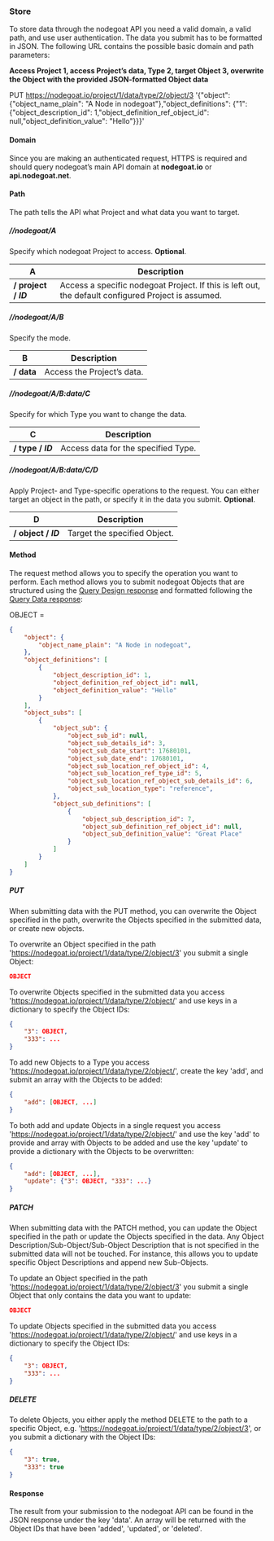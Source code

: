 ### Store

To store data through the nodegoat API you need a valid domain, a valid path, and use user authentication. The data you submit has to be formatted in JSON. The following URL contains the possible basic domain and path parameters:

**Access Project 1, access Project’s data, Type 2, target Object 3, overwrite the Object with the provided JSON-formatted Object data**

PUT https://nodegoat.io/project/1/data/type/2/object/3 '{"object": {"object_name_plain": "A Node in nodegoat"},"object_definitions": {"1": {"object_description_id": 1,"object_definition_ref_object_id": null,"object_definition_value": "Hello"}}}'

#### Domain

Since you are making an authenticated request, HTTPS is required and should query nodegoat’s main API domain at **nodegoat.io** or **api.nodegoat.net**.

#### Path

The path tells the API what Project and what data you want to target.

##### //nodegoat/A

Specify which nodegoat Project to access. __Optional__.

| A | Description |
| -- | -- |
| __/ project / *ID*__ | Access a specific nodegoat Project. If this is left out, the default configured Project is assumed. |

##### //nodegoat/A/B

Specify the mode.

| B | Description |
| -- | -- |
| __/ data__ | Access the Project’s data. |

##### //nodegoat/A/B:data/C

Specify for which Type you want to change the data.

| C | Description |
| -- | -- |
| __/ type / *ID*__ | Access data for the specified Type. |

##### //nodegoat/A/B:data/C/D

Apply Project- and Type-specific operations to the request. You can either target an object in the path, or specify it in the data you submit. __Optional__.

| D | Description |
| -- | -- |
| __/ object / *ID*__ | Target the specified Object. |

#### Method

The request method allows you to specify the operation you want to perform. Each method allows you to submit nodegoat Objects that are structured using the [Query Design response](/usage/API/query.md#design) and formatted following the [Query Data response](/usage/API/query.md#data):

OBJECT =

```json
{
    "object": {
        "object_name_plain": "A Node in nodegoat",
    },
    "object_definitions": [
        {
            "object_description_id": 1,
            "object_definition_ref_object_id": null,
            "object_definition_value": "Hello"
        }
    ],
    "object_subs": [
        {
            "object_sub": {
                "object_sub_id": null,
                "object_sub_details_id": 3,
                "object_sub_date_start": 17680101,
                "object_sub_date_end": 17680101,
                "object_sub_location_ref_object_id": 4,
                "object_sub_location_ref_type_id": 5,
                "object_sub_location_ref_object_sub_details_id": 6,
                "object_sub_location_type": "reference",
            },
            "object_sub_definitions": [
                {
                    "object_sub_description_id": 7,
                    "object_sub_definition_ref_object_id": null,
                    "object_sub_definition_value": "Great Place"
                }
            ]
        }
    ]
}
```

##### PUT

When submitting data with the PUT method, you can overwrite the Object specified in the path, overwrite the Objects specified in the submitted data, or create new objects.

To overwrite an Object specified in the path 'https://nodegoat.io/project/1/data/type/2/object/3' you submit a single Object:

```json
OBJECT
```

To overwrite Objects specified in the submitted data you access 'https://nodegoat.io/project/1/data/type/2/object/' and use keys in a dictionary to specify the Object IDs:

```json
{
    "3": OBJECT,
    "333": ...
}
```

To add new Objects to a Type you access 'https://nodegoat.io/project/1/data/type/2/object/', create the key 'add', and submit an array with the Objects to be added:

```json
{
    "add": [OBJECT, ...]
}
```

To both add and update Objects in a single request you access 'https://nodegoat.io/project/1/data/type/2/object/' and use the key 'add' to provide and array with Objects to be added and use the key 'update' to provide a dictionary with the Objects to be overwritten:

```json
{
    "add": [OBJECT, ...],
    "update": {"3": OBJECT, "333": ...}
}
```


##### PATCH

When submitting data with the PATCH method, you can update the Object specified in the path or update the Objects specified in the data. Any Object Description/Sub-Object/Sub-Object Description that is not specified in the submitted data will not be touched. For instance, this allows you to update specific Object Descriptions and append new Sub-Objects.

To update an Object specified in the path 'https://nodegoat.io/project/1/data/type/2/object/3' you submit a single Object that only contains the data you want to update:

```json
OBJECT
```

To update Objects specified in the submitted data you access 'https://nodegoat.io/project/1/data/type/2/object/' and use keys in a dictionary to specify the Object IDs:

```json
{
    "3": OBJECT,
    "333": ...
}
```

##### DELETE

To delete Objects, you either apply the method DELETE to the path to a specific Object, e.g. 'https://nodegoat.io/project/1/data/type/2/object/3', or you submit a dictionary with the Object IDs:

```json
{
	"3": true,
	"333": true
}
```

#### Response

The result from your submission to the nodegoat API can be found in the JSON response under the key 'data'. An array will be returned with the Object IDs that have been 'added', 'updated', or 'deleted'.

